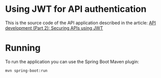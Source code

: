 # Using JWT for API authentication

This is the source code of the API application described in the article: [API development (Part 2): Securing APIs using JWT](https://holon-platform.com/blog/api-development-securing-apis-using-jwt/)

# Running

To run the application you can use the Spring Boot Maven plugin:

```
mvn spring-boot:run
```
